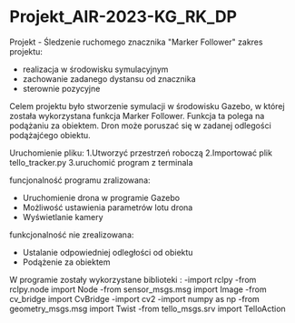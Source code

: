 # Projekt_AIR-2023-KG_RK_DP
Projekt - Śledzenie ruchomego znacznika "Marker Follower"
zakres projektu:
- realizacja w środowisku symulacyjnym 
- zachowanie zadanego dystansu od znacznika 
- sterownie pozycyjne

Celem projektu było stworzenie symulacji w środowisku Gazebo, w której została wykorzystana funkcja Marker Follower. Funkcja ta polega na podążaniu za obiektem. 
Dron może poruszać się w zadanej odlegości podążajćego obiektu. 

Uruchomienie pliku:
1.Utworzyć przestrzeń roboczą
2.Importować plik tello_tracker.py
3.uruchomić program z terminala 

funcjonalność programu zralizowana:
- Uruchomienie drona w programie Gazebo
- Możliwość ustawienia parametrów lotu drona
- Wyświetlanie kamery

funkcjonalność nie zrealizowana:
- Ustalanie odpowiedniej odległości od obiektu 
- Podążenie za obiektem 

W programie zostały wykorzystane biblioteki :
-import rclpy
-from rclpy.node import Node
-from sensor_msgs.msg import Image
-from cv_bridge import CvBridge
-import cv2
-import numpy as np
-from geometry_msgs.msg import Twist
-from tello_msgs.srv import TelloAction

